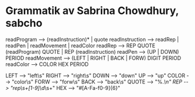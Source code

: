 # Grammatik av Sabrina Chowdhury, sabcho


readProgram --> (readInstruction)* | quote 
readInstruction --> readRep | readPen | readMovement | readColor 
readRep --> REP QUOTE (readProgram) QUOTE | REP (readInstruction)
readPen --> (UP | DOWN) PERIOD 
readMovement --> (LEFT | RIGHT | BACK | FORW) DIGIT PERIOD
readColor --> COLOR HEX PERIOD 


LEFT --> "left\s"
RIGHT --> "right\s"
DOWN --> "down"
UP --> "up"
COLOR --> "color\s"
FORW --> "forw\s"
BACK --> "back\s"
QUOTE --> "%.*\n"
REP --> "rep\s+[1-9]\d*\s+"
HEX --> "#[A-Fa-f0-9]{6}"